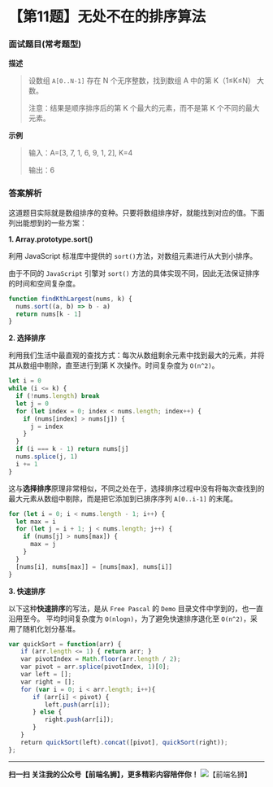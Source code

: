 # 【第11题】无处不在的排序算法

### 面试题目(常考题型)
**描述**
> 设数组 ```A[0..N-1]``` 存在 N 个无序整数，找到数组 A 中的第 K（1≤K≤N） 大数。
>
> 注意：结果是顺序排序后的第 K 个最大的元素，而不是第 K 个不同的最大元素。

**示例**
>输入：A=[3, 7, 1, 6, 9, 1, 2], K=4
>
>输出：6

### 答案解析
这道题目实际就是数组排序的变种。只要将数组排序好，就能找到对应的值。下面列出能想到的一些方案：

**1. Array.prototype.sort()**

利用 JavaScript 标准库中提供的 `sort()`方法，对数组元素进行从大到小排序。

由于不同的 `JavaScript` 引擎对 `sort()` 方法的具体实现不同，因此无法保证排序的时间和空间复杂度。

```js
function findKthLargest(nums, k) {
  nums.sort((a, b) => b - a)
  return nums[k - 1]
}
```

**2. 选择排序**

利用我们生活中最直观的查找方式：每次从数组剩余元素中找到最大的元素，并将其从数组中剔除，直至进行到第 K 次操作。时间复杂度为 `O(n^2)`。

```js
let i = 0
while (i <= k) {
  if (!nums.length) break
  let j = 0
  for (let index = 0; index < nums.length; index++) {
    if (nums[index] > nums[j]) {
      j = index
    }
  }
  if (i === k - 1) return nums[j]
  nums.splice(j, 1)
  i += 1
}
```

这与**选择排序**原理非常相似，不同之处在于，选择排序过程中没有将每次查找到的最大元素从数组中剔除，而是把它添加到已排序序列 `A[0..i-1]` 的末尾。

```js
for (let i = 0; i < nums.length - 1; i++) {
  let max = i
  for (let j = i + 1; j < nums.length; j++) {
    if (nums[j] > nums[max]) {
      max = j
    }
  }
  [nums[i], nums[max]] = [nums[max], nums[i]]
}
```

**3. 快速排序** 

以下这种**快速排序**的写法，是从 `Free Pascal` 的 `Demo` 目录文件中学到的，也一直沿用至今。
平均时间复杂度为 `O(nlogn)`，为了避免快速排序退化至 `O(n^2)`，采用了随机化划分基准。

```js
var quickSort = function(arr) {
　　if (arr.length <= 1) { return arr; }
　　var pivotIndex = Math.floor(arr.length / 2);
　　var pivot = arr.splice(pivotIndex, 1)[0];
　　var left = [];
　　var right = [];
　　for (var i = 0; i < arr.length; i++){
　　　　if (arr[i] < pivot) {
　　　　　　left.push(arr[i]);
　　　　} else {
　　　　　　right.push(arr[i]);
　　　　}
　　}
　　return quickSort(left).concat([pivot], quickSort(right));
};
```

***
 **扫一扫 关注我的公众号【前端名狮】，更多精彩内容陪伴你！**
![【前端名狮】](/7.webp)
